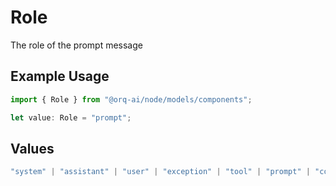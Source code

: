 # Role

The role of the prompt message

## Example Usage

```typescript
import { Role } from "@orq-ai/node/models/components";

let value: Role = "prompt";
```

## Values

```typescript
"system" | "assistant" | "user" | "exception" | "tool" | "prompt" | "correction" | "expected_output"
```